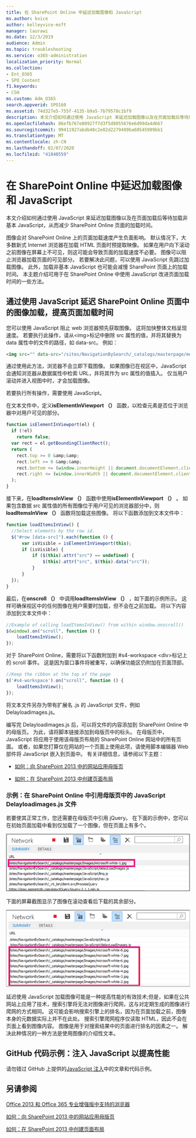 ```yaml
---
title: 在 SharePoint Online 中延迟加载图像和 JavaScript
ms.author: kvice
author: kelleyvice-msft
manager: laurawi
ms.date: 12/3/2019
audience: Admin
ms.topic: troubleshooting
ms.service: o365-administration
localization_priority: Normal
ms.collection:
- Ent_O365
- SPO_Content
f1.keywords:
- CSH
ms.custom: Adm_O365
search.appverid: SPO160
ms.assetid: 74d327e5-755f-4135-b9a5-7b79578c1bf9
description: 本文介绍如何通过使用 JavaScript 来延迟加载图像以及在页面加载后等待加载非基本 JavaScript，从而减少 SharePoint Online 页面的加载时间。
ms.openlocfilehash: 86efb767e80927f7d3f5d8055676e6d99da4d667
ms.sourcegitcommit: 99411927abdb40c2e82d2279489ba60545989bb1
ms.translationtype: MT
ms.contentlocale: zh-CN
ms.lasthandoff: 02/07/2020
ms.locfileid: "41840559"
---
```

# <a name="delay-loading-images-and-javascript-in-sharepoint-online"></a>在 SharePoint Online 中延迟加载图像和 JavaScript

本文介绍如何通过使用 JavaScript 来延迟加载图像以及在页面加载后等待加载非基本 JavaScript，从而减少 SharePoint Online 页面的加载时间。
  
图像会对 SharePoint Online 上的页面加载速度产生负面影响。 默认情况下，大多数新式 Internet 浏览器在加载 HTML 页面时预提取映像。 如果在用户向下滚动之前图像在屏幕上不可见，则这可能会导致页面的加载速度不必要。 图像可以阻止浏览器加载页面的可见部分。 若要解决此问题，可以使用 JavaScript 先跳过加载图像。 此外，加载非基本 JavaScript 也可能会减慢 SharePoint 页面上的加载时间。 本主题介绍可用于在 SharePoint Online 中使用 JavaScript 改进页面加载时间的一些方法。
  
## <a name="improve-page-load-times-by-delaying-image-loading-in-sharepoint-online-pages-by-using-javascript"></a>通过使用 JavaScript 延迟 SharePoint Online 页面中的图像加载，提高页面加载时间

您可以使用 JavaScript 阻止 web 浏览器预先获取图像。 这将加快整体文档呈现速度。 若要执行此操作，请从\<img\>标记中删除 src 属性的值，并将其替换为 data 属性中的文件的路径，如 data-src。 例如：
  
```html
<img src="" data-src="/sites/NavigationBySearch/_catalogs/masterpage/media/microsoft-white-8.jpg" />
```

通过使用此方法，浏览器不会立即下载图像。 如果图像已在视区中，JavaScript 会通知浏览器从数据属性中检索 URL，并将其作为 src 属性的值插入。 仅当用户滚动并进入视图中时，才会加载图像。
  
若要执行所有操作，需要使用 JavaScript。
  
在文本文件中，定义**isElementInViewport （）** 函数，以检查元素是否位于浏览器中对用户可见的部分。
  
```javascript
function isElementInViewport(el) {
  if (!el)
    return false;
  var rect = el.getBoundingClientRect();
  return (
    rect.top >= 0 &amp;&amp;
    rect.left >= 0 &amp;&amp;
    rect.bottom <= (window.innerHeight || document.documentElement.clientHeight) &amp;&amp;
    rect.right <= (window.innerWidth || document.documentElement.clientWidth)
  );
}
```

接下来，在**loadItemsInView （）** 函数中使用**isElementInViewport （）** 。 如果包含数据 src 属性值的所有图像位于用户可见的浏览器部分中，则**loadItemsInView （）** 函数将加载这些图像。 将以下函数添加到文本文件中：
  
```javascript
function loadItemsInView() {
  //Select elements by the row id.
  $("#row [data-src]").each(function () {
      var isVisible = isElementInViewport(this);
      if (isVisible) {
          if ($(this).attr("src") == undefined) {
              $(this).attr("src", $(this).data("src"));
          }
      }
  });
}
```

最后，在**onscroll （）** 中调用**loadItemsInView （）** ，如下面的示例所示。 这样可确保视区中的任何图像在用户需要时加载，但不会在之前加载。 将以下内容添加到文本文件中：
  
```javascript
//Example of calling loadItemsInView() from within window.onscroll()
$(window).on("scroll", function () {
    loadItemsInView();
});

```

对于 SharePoint Online，需要将以下函数附加到 #s4-workspace \<div\>标记上的 scroll 事件。 这是因为窗口事件将被重写，以确保功能区仍附加在页面顶部。
  
```javascript
//Keep the ribbon at the top of the page
$('#s4-workspace').on("scroll", function () {
    loadItemsInView();
});
```

将文本文件另存为带有扩展名 .js 的 JavaScript 文件，例如 Delayloadimages.js。
  
编写完 Delayloadimages.js 后，可以将文件的内容添加到 SharePoint Online 中的母版页。 为此，请将脚本链接添加到母版页中的标头。 在母版页中，JavaScript 将应用于使用该母版页布局的 SharePoint Online 网站中的所有页面。 或者，如果您打算仅在网站的一个页面上使用此项，请使用脚本编辑器 Web 部件将 JavaScript 嵌入到页面中。 有关详细信息，请参阅以下主题：
  
- [如何：向 SharePoint 2013 中的网站应用母版页](https://go.microsoft.com/fwlink/p/?LinkId=525627)

- [如何：在 SharePoint 2013 中创建页面布局](https://go.microsoft.com/fwlink/p/?LinkId=525628)

### <a name="example-referencing-the-javascript-delayloadimagesjs-file-from-a-master-page-in-sharepoint-online"></a>示例：在 SharePoint Online 中引用母版页中的 JavaScript Delayloadimages.js 文件
  
若要使其正常工作，您还需要在母版页中引用 jQuery。 在下面的示例中，您可以在初始页面加载中看到仅加载了一个图像，但在页面上有多个。
  
![显示在页面上加载一个图像的屏幕截图](media/3d177ddb-67e5-43a7-b327-c9f9566ca937.png)
  
下面的屏幕截图显示了图像在滚动查看后下载的其余部分。
  
![显示在页面上加载多个图像的屏幕截图](media/95eb2b14-f6a1-4eac-a5cb-96097e49514c.png)
  
延迟使用 JavaScript 加载图像可能是一种提高性能的有效技术;但是，如果在公共网站上应用了技术，搜索引擎将无法对图像进行爬网，这与对定期生成的图像进行爬网的方式相同。 这可能会影响搜索引擎上的排名，因为在页面加载之前，图像本身的元数据实际上并不在此处。 搜索引擎爬网程序仅读取 HTML，因此不会在页面上看到图像内容。 图像是用于对搜索结果中的页面进行排名的因素之一。 解决此种情况的一种方法是使用图像的介绍性文本。
  
## <a name="github-code-sample-injecting-javascript-to-improve-performance"></a>GitHub 代码示例：注入 JavaScript 以提高性能

请勿错过 GitHub 上提供的[JavaScript 注入](https://go.microsoft.com/fwlink/p/?LinkId=524759)中的文章和代码示例。
  
## <a name="see-also"></a>另请参阅

[Office 2013 和 Office 365 专业增强版中支持的浏览器](https://support.office.com/article/57342811-0dc4-4316-b773-20082ced8a82)
  
[如何：向 SharePoint 2013 中的网站应用母版页](https://go.microsoft.com/fwlink/p/?LinkId=525627)
  
[如何：在 SharePoint 2013 中创建页面布局](https://go.microsoft.com/fwlink/p/?LinkId=525628)
